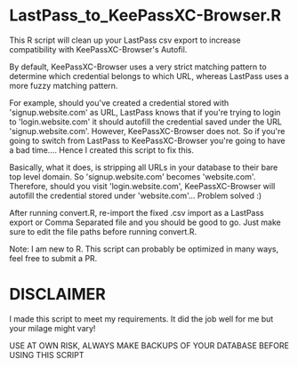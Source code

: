 # LastPass_to_KeePassXC-Browser.R
This R script will clean up your LastPass csv export to increase compatibility with KeePassXC-Browser's Autofil.

By default, KeePassXC-Browser uses a very strict matching pattern to determine which credential belongs to which URL, whereas LastPass uses a more fuzzy matching pattern.

For example, should you've created a credential stored with 'signup.website.com' as URL, LastPass knows that if you're trying to login to 'login.website.com' it should autofill the credential saved under the URL 'signup.website.com'. However, KeePassXC-Browser does not. So if you're going to switch from LastPass to KeePassXC-Browser you're going to have a bad time.... Hence I created this script to fix this. 

Basically, what it does, is stripping all URLs in your database to their bare top level domain. So 'signup.website.com' becomes 'website.com'. Therefore, should you visit 'login.website.com', KeePassXC-Browser will autofill	the credential stored under 'website.com'... Problem solved :)

After running convert.R, re-import the fixed .csv import as a LastPass export or Comma Separated file and you should be good to go. Just make sure to edit the file paths before running convert.R.

Note: I am new to R. This script can probably be optimized in many ways, feel free to submit a PR.

# DISCLAIMER
I made this script to meet my requirements. It did the job well for me but your milage might vary!

USE AT OWN RISK, ALWAYS MAKE BACKUPS OF YOUR DATABASE BEFORE USING THIS SCRIPT

